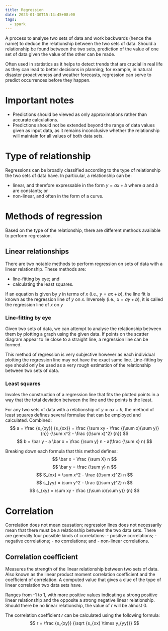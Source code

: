 ```yaml
---
title: Regression
date: 2023-01-30T15:14:45+08:00
tags:
  - spark
---
```


A process to analyse two sets of data and work backwards (hence the name) to deduce the relationship between the two sets of data. Should a relationship be found between the two sets, prediction of the value of one set of data given the value of the other can be made.

Often used in statistics as it helps to detect trends that are crucial in real life as they can lead to better decisions in planning; for example, in natural disaster proactiveness and weather forecasts, regression can serve to predict occurrences before they happen.

# Important notes

- Predictions should be viewed as only approximations rather than accurate calculations.
- Predictions should not be extended beyond the range of data values given as input data, as it remains inconclusive whether the relationship will maintain for all values of both data sets.

# Type of relationship

Regressions can be broadly classified according to the type of relationship the two sets of data have. In particular, a relationship can be:
- linear, and therefore expressable in the form $y = ax + b$ where $a$ and $b$ are constants; or
- non-linear, and often in the form of a curve.

# Methods of regression

Based on the type of the relationship, there are different methods available to perform regression.

## Linear relationships
There are two notable methods to perform regression on sets of data with a linear relationship. These methods are:
- line-fitting by eye; and
- calculating the least squares.

If an equation is given by $y$ in terms of $x$ (i.e., $y = ax + b$), the line fit is known as the regression line of $y$ on $x$. Inversely (i.e., $x  = ay + b$), it is called the regression line of $x$ on $y$

### Line-fitting by eye
Given two sets of data, we can attempt to analyse the relationship between them by plotting a graph using the given data. If points on the scatter diagram appear to lie close to a straight line, a regression line can be formed.

This method of regression is very subjective however as each individual plotting the regression line may not have the exact same line. Line-fitting by eye should only be used as a very rough estimation of the relationship between two sets of data.

### Least squares
Involes the construction of a regression line that fits the plotted points in a way that the total deviation between the line and the points is the least.

For any two sets of data with a relationship of $y = ax + b$, the method of least squares defines several formulae that can be employed and calculated. Combined:
$$
a = \frac {s_{xy}} {s_{xx}} =  \frac {\sum xy - \frac {(\sum x)(\sum y)} {n}} {\sum x^2 - \frac {(\sum x)^2} {n}}
$$
$$
b = \bar y - a \bar x = \frac {\sum y} n - a(\frac {\sum x} n)
$$

Breaking down each formula that this method defines:
$$
\bar x = \frac {\sum X} n
$$
$$
\bar y = \frac {\sum y} n
$$
$$
S_{xx} = \sum x^2 - \frac {(\sum x)^2} n
$$
$$
s_{yy} = \sum y^2 - \frac {(\sum y)^2} n
$$
$$
s_{xy} = \sum xy - \frac {(\sum x)(\sum y)} {n}
$$

# Correlation

Correlation does not mean causation; regression lines does not necessarily mean that there must be a relationship between the two data sets. There are generally four possible kinds of correlations:
	- positive correlations;
	- negative correlations;
	- no correlations; and
	- non-linear correlations.

## Correlation coefficient
Measures the strength of the linear relationship between two sets of data. Also known as the linear product moment correlation coefficient and the coefficient of correlation. A computed value that gives a clue of the type of linear correlation two data sets have.

Ranges from -1 to 1, with more positive values indicating a strong positive linear relationship and the opposite a strong negative linear relationship. Should there be no linear relationship, the value of $r$ will be almost 0.

The correlation coefficient $r$ can be calculated using the following formula:
$$
r = \frac {s_{xy}} {\sqrt {s_{xx} \times y_{yy}}}
$$